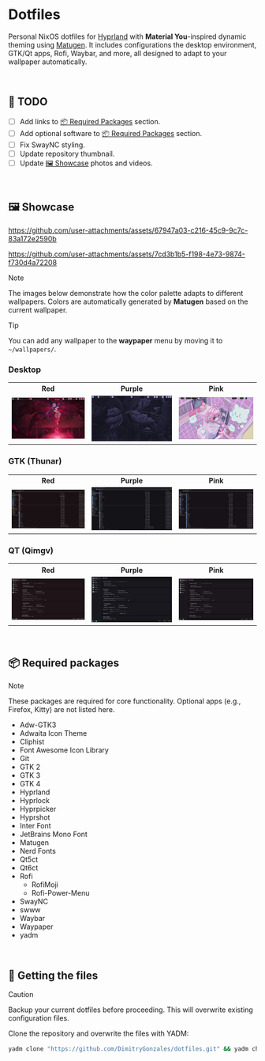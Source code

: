 # Dotfiles

Personal NixOS dotfiles for [Hyprland](https://hypr.land/) with **Material You**-inspired dynamic theming using [Matugen](https://github.com/InioX/matugen). It includes configurations the desktop environment, GTK/Qt apps, Rofi, Waybar, and more, all designed to adapt to your wallpaper automatically.


<br>

## 📝 TODO

- [ ] Add links to [📦 Required Packages](#-required-packages) section.
- [ ] Add optional software to [📦 Required Packages](#-required-packages) section.
- [ ] Fix SwayNC styling.
- [ ] Update repository thumbnail.
- [ ] Update [🖼️ Showcase](#️-showcase) photos and videos.

<br>

## 🖼️ Showcase

https://github.com/user-attachments/assets/67947a03-c216-45c9-9c7c-83a172e2590b

https://github.com/user-attachments/assets/7cd3b1b5-f198-4e73-9874-f730d4a72208

> [!NOTE]
> The images below demonstrate how the color palette adapts to different wallpapers. Colors are automatically generated by **Matugen** based on the current wallpaper.

> [!TIP]
> You can add any wallpaper to the **waypaper** menu by moving it to `~/wallpapers/`.

### Desktop

<table>
    <tr>
        <th>Red</th>
        <th>Purple</th>
        <th>Pink</th>
    </tr>
    <tr>
        <td><img src="./assets/desktop-red.png"></td>
        <td><img src="./assets/desktop-purple.png"></td>
        <td><img src="./assets/desktop-pink.png"></td>
    </tr>
</table>

### GTK (Thunar)

<table>
    <tr>
        <th>Red</th>
        <th>Purple</th>
        <th>Pink</th>
    </tr>
    <tr>
        <td><img src="./assets/gtk-red.png"></td>
        <td><img src="./assets/gtk-purple.png"></td>
        <td><img src="./assets/gtk-pink.png"></td>
    </tr>
</table>

### QT (Qimgv)

<table>
    <tr>
        <th>Red</th>
        <th>Purple</th>
        <th>Pink</th>
    </tr>
    <tr>
        <td><img src="./assets/qt-red.png"></td>
        <td><img src="./assets/qt-purple.png"></td>
        <td><img src="./assets/qt-pink.png"></td>
    </tr>
</table>

<br>

## 📦 Required packages

> [!NOTE]
> These packages are required for core functionality. Optional apps (e.g., Firefox, Kitty) are not listed here.

- Adw-GTK3
- Adwaita Icon Theme
- Cliphist
- Font Awesome Icon Library
- Git
- GTK 2
- GTK 3
- GTK 4
- Hyprland
- Hyprlock
- Hyprpicker
- Hyprshot
- Inter Font
- JetBrains Mono Font
- Matugen
- Nerd Fonts
- Qt5ct
- Qt6ct
- Rofi
    - RofiMoji
    - Rofi-Power-Menu
- SwayNC
- swww
- Waybar
- Waypaper
- yadm

<br>

## 📂 Getting the files

> [!CAUTION]
> Backup your current dotfiles before proceeding. This will overwrite existing configuration files.

Clone the repository and overwrite the files with YADM:

```bash
yadm clone "https://github.com/DimitryGonzales/dotfiles.git" && yadm checkout --force
```

